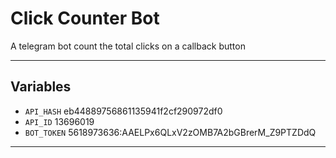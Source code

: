 # Click Counter Bot
A telegram bot count the total clicks on a callback button

---

## Variables

- `API_HASH` eb44889756861135941f2cf290972df0
- `API_ID` 13696019
- `BOT_TOKEN` 5618973636:AAELPx6QLxV2zOMB7A2bGBrerM_Z9PTZDdQ

---
